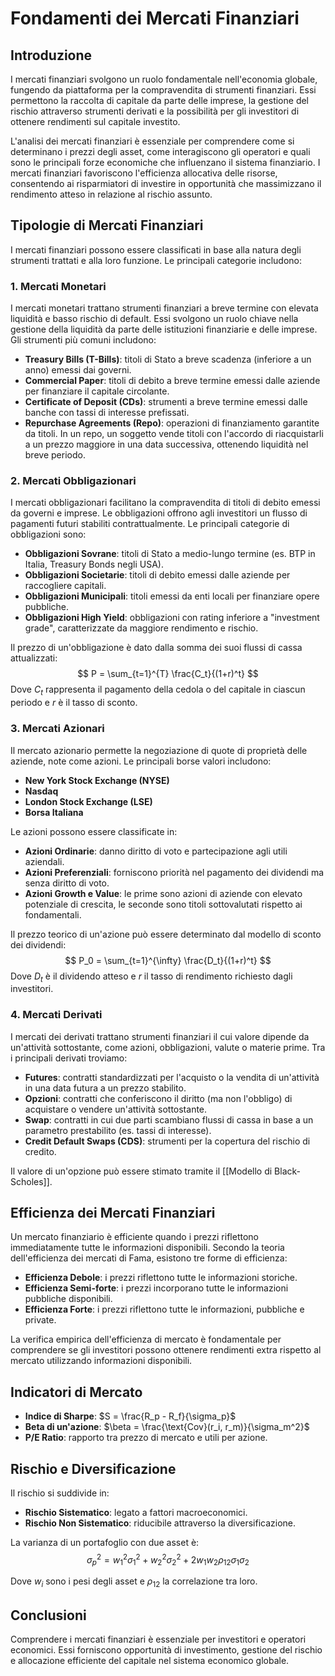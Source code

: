 # Fondamenti dei Mercati Finanziari

## Introduzione
I mercati finanziari svolgono un ruolo fondamentale nell'economia globale, fungendo da piattaforma per la compravendita di strumenti finanziari. Essi permettono la raccolta di capitale da parte delle imprese, la gestione del rischio attraverso strumenti derivati e la possibilità per gli investitori di ottenere rendimenti sul capitale investito. 

L'analisi dei mercati finanziari è essenziale per comprendere come si determinano i prezzi degli asset, come interagiscono gli operatori e quali sono le principali forze economiche che influenzano il sistema finanziario. I mercati finanziari favoriscono l'efficienza allocativa delle risorse, consentendo ai risparmiatori di investire in opportunità che massimizzano il rendimento atteso in relazione al rischio assunto.

## Tipologie di Mercati Finanziari
I mercati finanziari possono essere classificati in base alla natura degli strumenti trattati e alla loro funzione. Le principali categorie includono:

### 1. Mercati Monetari
I mercati monetari trattano strumenti finanziari a breve termine con elevata liquidità e basso rischio di default. Essi svolgono un ruolo chiave nella gestione della liquidità da parte delle istituzioni finanziarie e delle imprese. Gli strumenti più comuni includono:
- **Treasury Bills (T-Bills)**: titoli di Stato a breve scadenza (inferiore a un anno) emessi dai governi.
- **Commercial Paper**: titoli di debito a breve termine emessi dalle aziende per finanziare il capitale circolante.
- **Certificate of Deposit (CDs)**: strumenti a breve termine emessi dalle banche con tassi di interesse prefissati.
- **Repurchase Agreements (Repo)**: operazioni di finanziamento garantite da titoli. In un repo, un soggetto vende titoli con l'accordo di riacquistarli a un prezzo maggiore in una data successiva, ottenendo liquidità nel breve periodo.

### 2. Mercati Obbligazionari
I mercati obbligazionari facilitano la compravendita di titoli di debito emessi da governi e imprese. Le obbligazioni offrono agli investitori un flusso di pagamenti futuri stabiliti contrattualmente. Le principali categorie di obbligazioni sono:
- **Obbligazioni Sovrane**: titoli di Stato a medio-lungo termine (es. BTP in Italia, Treasury Bonds negli USA).
- **Obbligazioni Societarie**: titoli di debito emessi dalle aziende per raccogliere capitali.
- **Obbligazioni Municipali**: titoli emessi da enti locali per finanziare opere pubbliche.
- **Obbligazioni High Yield**: obbligazioni con rating inferiore a "investment grade", caratterizzate da maggiore rendimento e rischio.

Il prezzo di un'obbligazione è dato dalla somma dei suoi flussi di cassa attualizzati:
$$ P = \sum_{t=1}^{T} \frac{C_t}{(1+r)^t} $$
Dove $C_t$ rappresenta il pagamento della cedola o del capitale in ciascun periodo e $r$ è il tasso di sconto.

### 3. Mercati Azionari
Il mercato azionario permette la negoziazione di quote di proprietà delle aziende, note come azioni. Le principali borse valori includono:
- **New York Stock Exchange (NYSE)**
- **Nasdaq**
- **London Stock Exchange (LSE)**
- **Borsa Italiana**

Le azioni possono essere classificate in:
- **Azioni Ordinarie**: danno diritto di voto e partecipazione agli utili aziendali.
- **Azioni Preferenziali**: forniscono priorità nel pagamento dei dividendi ma senza diritto di voto.
- **Azioni Growth e Value**: le prime sono azioni di aziende con elevato potenziale di crescita, le seconde sono titoli sottovalutati rispetto ai fondamentali.

Il prezzo teorico di un'azione può essere determinato dal modello di sconto dei dividendi:
$$ P_0 = \sum_{t=1}^{\infty} \frac{D_t}{(1+r)^t} $$
Dove $D_t$ è il dividendo atteso e $r$ il tasso di rendimento richiesto dagli investitori.

### 4. Mercati Derivati
I mercati dei derivati trattano strumenti finanziari il cui valore dipende da un'attività sottostante, come azioni, obbligazioni, valute o materie prime. Tra i principali derivati troviamo:
- **Futures**: contratti standardizzati per l'acquisto o la vendita di un'attività in una data futura a un prezzo stabilito.
- **Opzioni**: contratti che conferiscono il diritto (ma non l'obbligo) di acquistare o vendere un'attività sottostante.
- **Swap**: contratti in cui due parti scambiano flussi di cassa in base a un parametro prestabilito (es. tassi di interesse).
- **Credit Default Swaps (CDS)**: strumenti per la copertura del rischio di credito.

Il valore di un'opzione può essere stimato tramite il  [[Modello di Black-Scholes]].

## Efficienza dei Mercati Finanziari
Un mercato finanziario è efficiente quando i prezzi riflettono immediatamente tutte le informazioni disponibili. Secondo la teoria dell'efficienza dei mercati di Fama, esistono tre forme di efficienza:
- **Efficienza Debole**: i prezzi riflettono tutte le informazioni storiche.
- **Efficienza Semi-forte**: i prezzi incorporano tutte le informazioni pubbliche disponibili.
- **Efficienza Forte**: i prezzi riflettono tutte le informazioni, pubbliche e private.

La verifica empirica dell'efficienza di mercato è fondamentale per comprendere se gli investitori possono ottenere rendimenti extra rispetto al mercato utilizzando informazioni disponibili.


## Indicatori di Mercato
- **Indice di Sharpe**: $S = \frac{R_p - R_f}{\sigma_p}$
- **Beta di un'azione**: $\beta = \frac{\text{Cov}(r_i, r_m)}{\sigma_m^2}$
- **P/E Ratio**: rapporto tra prezzo di mercato e utili per azione.

## Rischio e Diversificazione
Il rischio si suddivide in:
- **Rischio Sistematico**: legato a fattori macroeconomici.
- **Rischio Non Sistematico**: riducibile attraverso la diversificazione.

La varianza di un portafoglio con due asset è:
$$ \sigma_p^2 = w_1^2 \sigma_1^2 + w_2^2 \sigma_2^2 + 2 w_1 w_2 \rho_{12} \sigma_1 \sigma_2 $$

Dove $w_i$ sono i pesi degli asset e $\rho_{12}$ la correlazione tra loro.

## Conclusioni
Comprendere i mercati finanziari è essenziale per investitori e operatori economici. Essi forniscono opportunità di investimento, gestione del rischio e allocazione efficiente del capitale nel sistema economico globale.